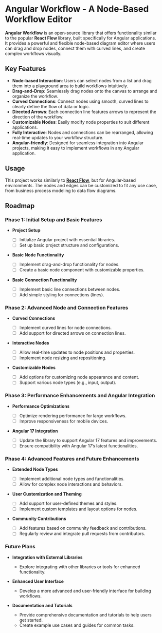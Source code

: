 # Angular Workflow - A Node-Based Workflow Editor

**Angular Workflow** is an open-source library that offers functionality similar to the popular **React Flow** library, built specifically for Angular applications. It provides a powerful and flexible node-based diagram editor where users can drag and drop nodes, connect them with curved lines, and create complex workflows visually.

## Key Features

- **Node-based Interaction**: Users can select nodes from a list and drag them into a playground area to build workflows intuitively.
- **Drag-and-Drop**: Seamlessly drag nodes onto the canvas to arrange and organize the workflow.
- **Curved Connections**: Connect nodes using smooth, curved lines to clearly define the flow of data or logic.
- **Directed Arrows**: Each connection line features arrows to represent the direction of the workflow.
- **Customizable Nodes**: Easily modify node properties to suit different applications.
- **Fully Interactive**: Nodes and connections can be rearranged, allowing real-time updates to your workflow structure.
- **Angular-friendly**: Designed for seamless integration into Angular projects, making it easy to implement workflows in any Angular application.

## Usage

This project works similarly to **[React Flow](https://reactflow.dev/examples)**, but for Angular-based environments. The nodes and edges can be customized to fit any use case, from business process modeling to data flow diagrams.

## Roadmap

### Phase 1: Initial Setup and Basic Features

- **Project Setup**

  - [ ] Initialize Angular project with essential libraries.
  - [ ] Set up basic project structure and configurations.

- **Basic Node Functionality**

  - [ ] Implement drag-and-drop functionality for nodes.
  - [ ] Create a basic node component with customizable properties.

- **Basic Connection Functionality**
  - [ ] Implement basic line connections between nodes.
  - [ ] Add simple styling for connections (lines).

### Phase 2: Advanced Node and Connection Features

- **Curved Connections**

  - [ ] Implement curved lines for node connections.
  - [ ] Add support for directed arrows on connection lines.

- **Interactive Nodes**

  - [ ] Allow real-time updates to node positions and properties.
  - [ ] Implement node resizing and repositioning.

- **Customizable Nodes**
  - [ ] Add options for customizing node appearance and content.
  - [ ] Support various node types (e.g., input, output).

### Phase 3: Performance Enhancements and Angular Integration

- **Performance Optimizations**

  - [ ] Optimize rendering performance for large workflows.
  - [ ] Improve responsiveness for mobile devices.

- **Angular 17 Integration**
  - [ ] Update the library to support Angular 17 features and improvements.
  - [ ] Ensure compatibility with Angular 17’s latest functionalities.

### Phase 4: Advanced Features and Future Enhancements

- **Extended Node Types**

  - [ ] Implement additional node types and functionalities.
  - [ ] Allow for complex node interactions and behaviors.

- **User Customization and Theming**

  - [ ] Add support for user-defined themes and styles.
  - [ ] Implement custom templates and layout options for nodes.

- **Community Contributions**
  - [ ] Add features based on community feedback and contributions.
  - [ ] Regularly review and integrate pull requests from contributors.

### Future Plans

- **Integration with External Libraries**
  - Explore integrating with other libraries or tools for enhanced functionality.
- **Enhanced User Interface**

  - Develop a more advanced and user-friendly interface for building workflows.

- **Documentation and Tutorials**
  - Provide comprehensive documentation and tutorials to help users get started.
  - Create example use cases and guides for common tasks.
